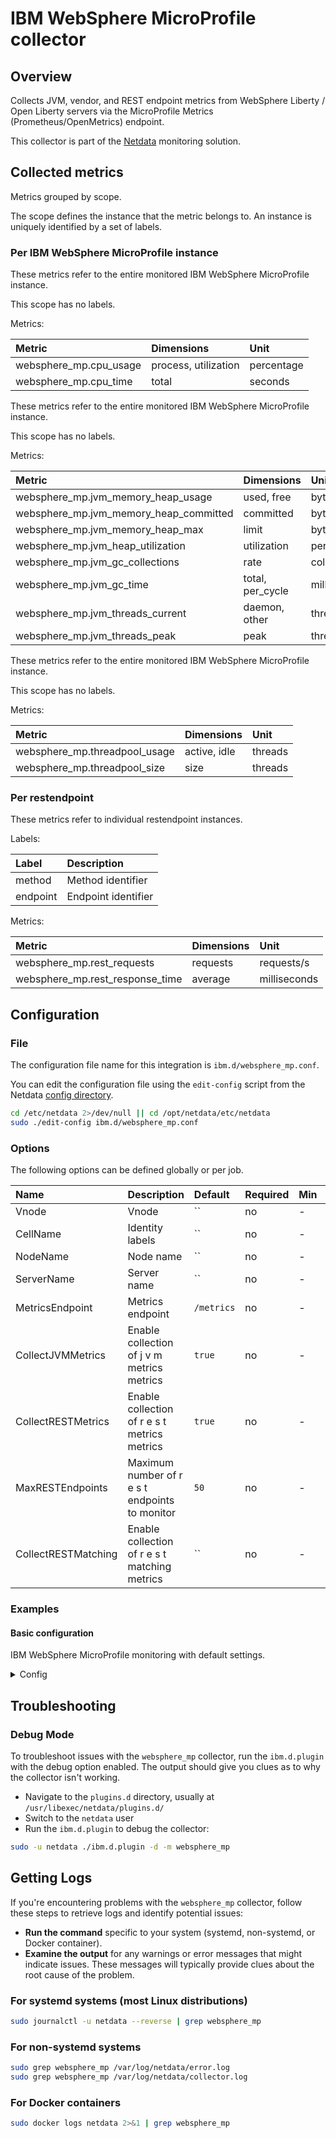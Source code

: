 # IBM WebSphere MicroProfile collector

## Overview

Collects JVM, vendor, and REST endpoint metrics from WebSphere Liberty / Open Liberty
servers via the MicroProfile Metrics (Prometheus/OpenMetrics) endpoint.


This collector is part of the [Netdata](https://github.com/netdata/netdata) monitoring solution.

## Collected metrics

Metrics grouped by scope.

The scope defines the instance that the metric belongs to. An instance is uniquely identified by a set of labels.

### Per IBM WebSphere MicroProfile instance


These metrics refer to the entire monitored IBM WebSphere MicroProfile instance.

This scope has no labels.

Metrics:

| Metric | Dimensions | Unit |
|:-------|:-----------|:-----|
| websphere_mp.cpu_usage | process, utilization | percentage |
| websphere_mp.cpu_time | total | seconds |

These metrics refer to the entire monitored IBM WebSphere MicroProfile instance.

This scope has no labels.

Metrics:

| Metric | Dimensions | Unit |
|:-------|:-----------|:-----|
| websphere_mp.jvm_memory_heap_usage | used, free | bytes |
| websphere_mp.jvm_memory_heap_committed | committed | bytes |
| websphere_mp.jvm_memory_heap_max | limit | bytes |
| websphere_mp.jvm_heap_utilization | utilization | percentage |
| websphere_mp.jvm_gc_collections | rate | collections/s |
| websphere_mp.jvm_gc_time | total, per_cycle | milliseconds |
| websphere_mp.jvm_threads_current | daemon, other | threads |
| websphere_mp.jvm_threads_peak | peak | threads |

These metrics refer to the entire monitored IBM WebSphere MicroProfile instance.

This scope has no labels.

Metrics:

| Metric | Dimensions | Unit |
|:-------|:-----------|:-----|
| websphere_mp.threadpool_usage | active, idle | threads |
| websphere_mp.threadpool_size | size | threads |



### Per restendpoint

These metrics refer to individual restendpoint instances.

Labels:

| Label | Description |
|:------|:------------|
| method | Method identifier |
| endpoint | Endpoint identifier |

Metrics:

| Metric | Dimensions | Unit |
|:-------|:-----------|:-----|
| websphere_mp.rest_requests | requests | requests/s |
| websphere_mp.rest_response_time | average | milliseconds |


## Configuration

### File

The configuration file name for this integration is `ibm.d/websphere_mp.conf`.

You can edit the configuration file using the `edit-config` script from the
Netdata [config directory](https://github.com/netdata/netdata/blob/master/docs/netdata-agent/configuration.md#the-netdata-config-directory).

```bash
cd /etc/netdata 2>/dev/null || cd /opt/netdata/etc/netdata
sudo ./edit-config ibm.d/websphere_mp.conf
```

### Options

The following options can be defined globally or per job.

| Name | Description | Default | Required | Min | Max |
|:-----|:------------|:--------|:---------|:----|:----|
| Vnode | Vnode | `` | no | - | - |
| CellName | Identity labels | `` | no | - | - |
| NodeName | Node name | `` | no | - | - |
| ServerName | Server name | `` | no | - | - |
| MetricsEndpoint | Metrics endpoint | `/metrics` | no | - | - |
| CollectJVMMetrics | Enable collection of j v m metrics metrics | `true` | no | - | - |
| CollectRESTMetrics | Enable collection of r e s t metrics metrics | `true` | no | - | - |
| MaxRESTEndpoints | Maximum number of r e s t endpoints to monitor | `50` | no | - | - |
| CollectRESTMatching | Enable collection of r e s t matching metrics | `` | no | - | - |

### Examples

#### Basic configuration

IBM WebSphere MicroProfile monitoring with default settings.

<details>
<summary>Config</summary>

```yaml
jobs:
  - name: local
    endpoint: dummy://localhost
```

</details>

## Troubleshooting

### Debug Mode

To troubleshoot issues with the `websphere_mp` collector, run the `ibm.d.plugin` with the debug option enabled.
The output should give you clues as to why the collector isn't working.

- Navigate to the `plugins.d` directory, usually at `/usr/libexec/netdata/plugins.d/`
- Switch to the `netdata` user
- Run the `ibm.d.plugin` to debug the collector:

```bash
sudo -u netdata ./ibm.d.plugin -d -m websphere_mp
```

## Getting Logs

If you're encountering problems with the `websphere_mp` collector, follow these steps to retrieve logs and identify potential issues:

- **Run the command** specific to your system (systemd, non-systemd, or Docker container).
- **Examine the output** for any warnings or error messages that might indicate issues. These messages will typically provide clues about the root cause of the problem.

### For systemd systems (most Linux distributions)

```bash
sudo journalctl -u netdata --reverse | grep websphere_mp
```

### For non-systemd systems

```bash
sudo grep websphere_mp /var/log/netdata/error.log
sudo grep websphere_mp /var/log/netdata/collector.log
```

### For Docker containers

```bash
sudo docker logs netdata 2>&1 | grep websphere_mp
```
